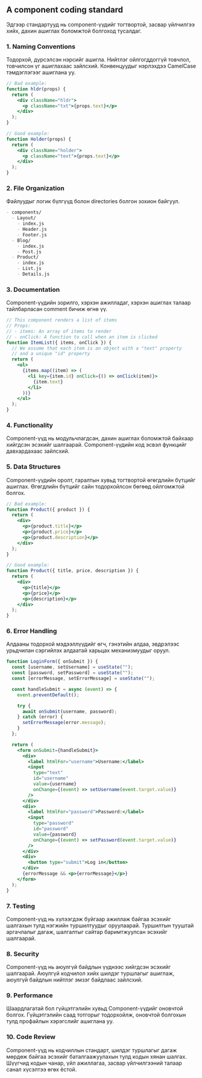 ## A component coding standard

Эдгээр стандартууд нь component-үүдийг тогтвортой, засвар үйлчилгээ хийх, дахин ашиглах боломжтой болгоход тусалдаг.

### 1. Naming Conventions

Тодорхой, дүрсэлсэн нэрсийг ашигла. Нийтлэг ойлгогддоггүй товчлол, товчилсон үг ашиглахаас зайлсхий. Конвенцуудыг нэрлэхдээ CamelCase тэмдэглэгээг ашиглана уу.

```jsx
// Bad example:
function hldr(props) {
  return (
    <div className="hldr">
      <p className="txt">{props.text}</p>
    </div>
  );
}

// Good example:
function Holder(props) {
  return (
    <div className="holder">
      <p className="text">{props.text}</p>
    </div>
  );
}
```

### 2. File Organization

Файлуудыг логик бүлгүүд болон directories болгон зохион байгуул.

```markdown
- components/
  - Layout/
    - index.js
    - Header.js
    - Footer.js
  - Blog/
    - index.js
    - Post.js
  - Product/
    - index.js
    - List.js
    - Details.js
```

### 3. Documentation

Component-үүдийн зорилго, хэрхэн ажилладаг, хэрхэн ашиглах талаар тайлбарласан comment бичиж өгнө үү.

```jsx
// This component renders a list of items
// Props:
// - items: An array of items to render
// - onClick: A function to call when an item is clicked
function ItemList({ items, onClick }) {
  // We assume that each item is an object with a "text" property
  // and a unique "id" property
  return (
    <ul>
      {items.map((item) => (
        <li key={item.id} onClick={() => onClick(item)}>
          {item.text}
        </li>
      ))}
    </ul>
  );
}
```

### 4. Functionality

Component-үүд нь модульчлагдсан, дахин ашиглах боломжтой байхаар хийгдсэн эсэхийг шалгаарай. Component-үүдийн код эсвэл функцийг давхардахаас зайлсхий.

### 5. Data Structures

Component-үүдийн оролт, гаралтын хувьд тогтвортой өгөгдлийн бүтцийг ашиглах. Өгөгдлийн бүтцийг сайн тодорхойлсон бөгөөд ойлгомжтой болгох.

```jsx
// Bad example:
function Product({ product }) {
  return (
    <div>
      <p>{product.title}</p>
      <p>{product.price}</p>
      <p>{product.description}</p>
    </div>
  );
}

// Good example:
function Product({ title, price, description }) {
  return (
    <div>
      <p>{title}</p>
      <p>{price}</p>
      <p>{description}</p>
    </div>
  );
}
```

### 6. Error Handling

Алдааны тодорхой мэдээллүүдийг өгч, гэнэтийн алдаа, эвдрэлээс урьдчилан сэргийлэх алдаатай харьцах механизмуудыг оруул.

```jsx
function LoginForm({ onSubmit }) {
  const [username, setUsername] = useState("");
  const [password, setPassword] = useState("");
  const [errorMessage, setErrorMessage] = useState("");

  const handleSubmit = async (event) => {
    event.preventDefault();

    try {
      await onSubmit(username, password);
    } catch (error) {
      setErrorMessage(error.message);
    }
  };

  return (
    <form onSubmit={handleSubmit}>
      <div>
        <label htmlFor="username">Username:</label>
        <input
          type="text"
          id="username"
          value={username}
          onChange={(event) => setUsername(event.target.value)}
        />
      </div>
      <div>
        <label htmlFor="password">Password:</label>
        <input
          type="password"
          id="password"
          value={password}
          onChange={(event) => setPassword(event.target.value)}
        />
      </div>
      <div>
        <button type="submit">Log in</button>
      </div>
      {errorMessage && <p>{errorMessage}</p>}
    </form>
  );
}
```

### 7. Testing

Component-үүд нь хүлээгдэж буйгаар ажиллаж байгаа эсэхийг шалгахын тулд нэгжийн туршилтуудыг оруулаарай. Туршилтын тууштай аргачлалыг дагаж, шалгалтыг сайтар баримтжуулсан эсэхийг шалгаарай.

### 8. Security

Component-үүд нь аюулгүй байдлын үүднээс хийгдсэн эсэхийг шалгаарай. Аюулгүй кодчилол хийх шилдэг туршлагыг ашиглаж, аюулгүй байдлын нийтлэг эмзэг байдлаас зайлсхий.

### 9. Performance

Шаардлагатай бол гүйцэтгэлийн хувьд Component-үүдийг оновчтой болгох. Гүйцэтгэлийн саад тотгорыг тодорхойлж, оновчтой болгохын тулд профайлын хэрэгслийг ашиглана уу.

### 10. Code Review

Component-үүд нь кодчиллын стандарт, шилдэг туршлагыг дагаж мөрдөж байгаа эсэхийг баталгаажуулахын тулд кодын хянан шалгах. Шүүгчид кодын чанар, үйл ажиллагаа, засвар үйлчилгээний талаар санал хүсэлтээ өгөх ёстой.

```

```
